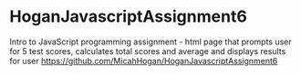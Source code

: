 # HoganJavascriptAssignment6
Intro to JavaScript programming assignment - html page that prompts user for 5 test scores, calculates total scores and average and displays results for user
https://github.com/MicahHogan/HoganJavascriptAssignment6
